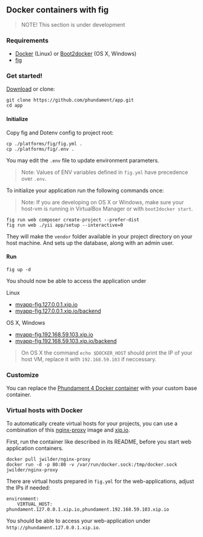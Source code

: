 Docker containers with fig
-------------------------

> NOTE! This section is under development

### Requirements

- [Docker](https://www.docker.com) (Linux) or [Boot2docker](http://boot2docker.io) (OS X, Windows)
- [fig](http://www.fig.sh)

### Get started!

[Download](https://github.com/phundament/app/tags) or clone:

    git clone https://github.com/phundament/app.git
    cd app

#### Initialize

Copy fig and Dotenv config to project root:

    cp ./platforms/fig/fig.yml .
    cp ./platforms/fig/.env .

You may edit the `.env` file to update environment parameters.

> Note: Values of ENV variables defined in `fig.yml` have precedence over `.env`.

To initialize your application run the following commands once:

> Note: If you are developing on OS X or Windows, make sure your host-vm is running in VirtualBox Manager or with `boot2docker start`.

    fig run web composer create-project --prefer-dist
    fig run web ./yii app/setup --interactive=0

They will make the `vendor` folder available in your project directory on your host machine.
And sets up the database, along with an admin user.


#### Run

    fig up -d

You should now be able to access the application under 

Linux

- [myapp-fig.127.0.0.1.xip.io](http://myapp-fig.127.0.0.1.xip.io)
- [myapp-fig.127.0.0.1.xip.io/backend](http://myapp-fig.127.0.0.1.xip.io/backend)

OS X, Windows

- [myapp-fig.192.168.59.103.xip.io](http://myapp-fig.192.168.59.103.xip.io)
- [myapp-fig.192.168.59.103.xip.io/backend](http://myapp-fig.192.168.59.103.xip.io/backend)

> On OS X the command `echo $DOCKER_HOST` should print the IP of your host VM, replace it with `192.168.59.103` if neccessary.

### Customize

You can replace the [Phundament 4 Docker container](https://github.com/phundament/app) with your custom base container.


### Virtual hosts with Docker

To automatically create virtual hosts for your projects, you can use a combination of this [nginx-proxy](https://registry.hub.docker.com/u/jwilder/nginx-proxy/)
image and [xip.io](http://xip.io).

First, run the container like described in its README, before you start web application containers.

```
docker pull jwilder/nginx-proxy
docker run -d -p 80:80 -v /var/run/docker.sock:/tmp/docker.sock jwilder/nginx-proxy
```

There are virtual hosts prepared in `fig.yml` for the web-applications, adjust the IPs if needed:
 
```
environment:
    VIRTUAL_HOST: phundament.127.0.0.1.xip.io,phundament.192.168.59.103.xip.io
```
 
You should be able to access your web-application under `http://phundament.127.0.0.1.xip.io`. 
